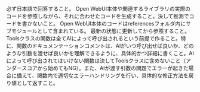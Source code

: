 必ず日本語で回答すること。
Open WebUI本体や関連するライブラリの実際のコードを参照しながら、それに合わせたコードを生成すること。決して推測でコードを書かないこと。
Open WebUI本体のコードはreferencesフォルダ内にサブモジュールとして含まれている。
最新の状態に更新してから参照すること。
Toolsクラスの関数は全てAIによって呼び出されるという前提で作ること。特に、関数のドキュメンテーションコメントは、AIがいつ呼び出せば良いか、どのような引数を渡せば良いかを理解できるように、具体的かつ詳細に書くこと。AIによって呼び出されてはいけない関数は決してToolsクラスに含めないこと（アンダースコアから始めてもNG）。また、AIが渡す引数の問題でエラーが起きた場合に備えて、関数内で適切なエラーハンドリングを行い、具体的な修正方法を戻り値として返すこと。